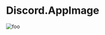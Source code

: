 # Discord.AppImage

![foo](https://github.com/nx-appbuild-hub/Discord.AppImage//actions/workflows/makefile.yml/badge.svg)
